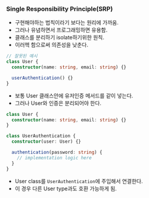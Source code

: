 ### Single Responsibility Principle(SRP)

- 구현해야하는 법칙이라기 보다는 원리에 가까움.
- 그러나 유념하면서 프로그래밍하면 유용함.
- 클래스를 분리하기 isolate하기위한 원칙.
- 이러헥 함으로써 의존성을 낮춘다.

```ts
// 잘못된 예시
class User {
  constructor(name: string, email: string) {}

  userAuthentication() {}
}
```

- 보통 User 클래스안에 유저인증 메서드를 같이 넣는다.
- 그러나 User와 인증은 분리되어야 한다.

```ts
class User {
  constructor(name: string, email: string) {}
}

class UserAuthentication {
  constructor(user: User) {}

  authentication(password: string) {
    // implementation logic here
  }
}
```

- User class를 `UserAuthentication`에 주입해서 연결한다.
- 이 경우 다른 User type과도 호환 가능하게 됨.
